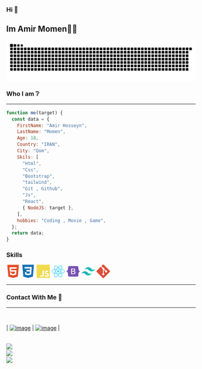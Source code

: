 ### Hi 👋

## Im Amir Momen🧑‍💻

<img align="center" src="https://raw.githubusercontent.com/imrrobat/imrrobat/d1b244e170d2b75fdda3efd499eaaf163f7a617c/images/github-contribution-grid-snake.svg" />

### Who I am ❔

<hr />

```javascript
function me(target) {
  const data = {
    FirstName: "Amir Hosseyn",
    LastName: "Momen",
    Age: 18,
    Country: "IRAN",
    City: "Qom",
    Skils: [
      "Html",
      "Css",
      "Bootstrap",
      "tailwind",
      "Git , Github",
      "Js",
      "React",
      { NodeJS: target },
    ],
    hobbies: "Coding , Movie , Game",
  };
  return data;
}
```

### Skills

<p align="left">
    <a href="https://developer.mozilla.org/en-US/docs/Glossary/HTML5" target="_blank" rel="noreferrer"><img src="https://github.com/sybigdeli/sybigdeli/blob/main/html5-colored.svg" width="36" height="36" alt="HTML5" /></a>
    <a href="https://www.w3.org/TR/CSS/#css" target="_blank" rel="noreferrer"><img src="https://github.com/sybigdeli/sybigdeli/blob/main/css3-colored.svg" width="36" height="36" alt="CSS3" /></a>
    <a href="https://developer.mozilla.org/en-US/docs/Web/JavaScript" target="_blank" rel="noreferrer"><img src="https://github.com/sybigdeli/sybigdeli/blob/main/javascript-colored.svg" width="36" height="36" alt="Javascript" /></a>
    <a href="https://reactjs.org/" target="_blank" rel="noreferrer"><img src="https://github.com/sybigdeli/sybigdeli/blob/main/react-colored.svg" width="36" height="36" alt="React" /></a>
    <a href="https://getbootstrap.com/" target="_blank" rel="noreferrer"><img src="https://github.com/sybigdeli/sybigdeli/blob/main/bootstrap-colored.svg" width="36" height="36" alt="Bootstrap" /></a>
    <a href="https://tailwindcss.com/" target="_blank" rel="noreferrer"><img src="https://github.com/sybigdeli/sybigdeli/blob/main/svgviewer-output.svg" width="36" height="36" alt="Tailwind" /></a>
    <a href="https://git-scm.com/" target="_blank" rel="noreferrer"><img src="https://github.com/sybigdeli/sybigdeli/blob/main/git-icon-logo-svgrepo-com.svg" width="36" height="36" alt="Git" /></a>
</p>

<hr />

### Contact With Me 📲

<hr />
<br />

| [![image](https://img.shields.io/badge/Telegram-2CA5E0?style=for-the-badge&logo=telegram&logoColor=white)](https://t.me/a_momen06) | [![image](https://img.shields.io/badge/Instagram-E4405F?style=for-the-badge&logo=instagram&logoColor=white)](https://instagram.com/a.h_momen?igshid=OGQ5ZDc2ODk2ZA==) |

<br />

<img align="center" src="https://github-profile-summary-cards.vercel.app/api/cards/profile-details?username=amMomen&theme=tokyonight" />

<br />

<img align="center" src="https://github-readme-stats-git-masterrstaa-rickstaa.vercel.app/api?username=amMomen&theme=tokyonight" />

<br />

<img align="center" src="https://github-readme-stats.vercel.app/api/top-langs/?username=sybigdeli&theme=tokyonight" />
